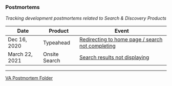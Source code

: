 ### Postmortems
*Tracking development postmortems related to Search & Discovery Products*

|**Date**|**Product**| **Event** |
|-------------------|-----------------------------|--------------------|
|Dec 16, 2020 |Typeahead|[Redirecting to home page / search not completing](https://github.com/department-of-veterans-affairs/va.gov-team/blob/master/products/typeahead/portmortems/search-postmortem-12-16-2020.md)|
|March 22, 2021| Onsite Search | [Search results not displaying](https://github.com/department-of-veterans-affairs/va.gov-team-sensitive/blob/master/Postmortems/2021-3-22-search-postmortem.md) |



---
[VA Postmortem Folder](https://github.com/department-of-veterans-affairs/va.gov-team-sensitive/tree/master/Postmortems)
